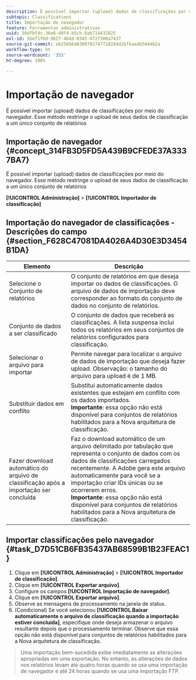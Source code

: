 ```yaml
---
description: É possível importar (upload) dados de classificações por meio do navegador. Esse método restringe o upload de seus dados de classificação a um único conjunto de relatórios
subtopic: Classifications
title: Importação de navegador
feature: Ferramentas administrativas
uuid: 56dfbf4c-36e6-49f4-b5cb-8ab714432825
exl-id: 5bef1f6d-9b27-464d-8343-472f300a7437
source-git-commit: eb256b6d8308792747710284d2bfbaa4b5044b2a
workflow-type: ht
source-wordcount: '353'
ht-degree: 100%

---
```


# Importação de navegador

É possível importar (upload) dados de classificações por meio do navegador. Esse método restringe o upload de seus dados de classificação a um único conjunto de relatórios

## Importação de navegador {#concept_314FB3D5FD5A439B9CFEDE37A3337BA7}

É possível importar (upload) dados de classificações por meio do navegador. Esse método restringe o upload de seus dados de classificação a um único conjunto de relatórios

**[!UICONTROL Administração]** > **[!UICONTROL Importador de classificação]**

## Importação do navegador de classificações - Descrições do campo {#section_F628C47081DA4026A4D30E3D3454B1DA}

| Elemento | Descrição |
| --- | --- |
| Selecione o Conjunto de relatórios | O conjunto de relatórios em que deseja importar os dados de classificações. O arquivo de dados de importação deve corresponder ao formato do conjunto de dados no conjunto de relatórios. |
| Conjunto de dados a ser classificado | O conjunto de dados que receberá as classificações. A lista suspensa inclui todos os relatórios em seus conjuntos de relatórios configurados para classificação. |
| Selecionar o arquivo para importar | Permite navegar para localizar o arquivo de dados de importação que deseja fazer upload.  Observação: o tamanho do arquivo para upload é de 1 MB. |
| Substituir dados em conflito | Substitui automaticamente dados existentes que estejam em conflito com os dados importados.<br>**Importante**: essa opção não está disponível para conjuntos de relatórios habilitados para a Nova arquitetura de classificação. |
| Fazer download automático do arquivo de classificação após a importação ser concluída | Faz o download automático de um arquivo delimitado por tabulação que representa o conjunto de dados com os dados de classificações carregados recentemente. A Adobe gera este arquivo automaticamente para você se a importação criar IDs únicas ou se ocorrerem erros.<br>**Importante**: essa opção não está disponível para conjuntos de relatórios habilitados para a Nova arquitetura de classificação. |


## Importar classificações pelo navegador {#task_D7D51CB6FB35437AB68599B1B23FEAC1}

1. Clique em **[!UICONTROL Administração]** > **[!UICONTROL Importador de classificação]**.
1. Clique em **[!UICONTROL Exportar arquivo]**.
1. Configure os campos **[!UICONTROL Importação de navegador]**.
1. Clique em **[!UICONTROL Exportar arquivo]**.
1. Observe as mensagens de processamento na janela de status.
1. (Condicional) Se você selecionou **[!UICONTROL Baixar automaticamente o arquivo de classificação quando a importação estiver concluída]**, especifique onde deseja armazenar o arquivo resultante depois que o processamento terminar. Observe que essa opção não está disponível para conjuntos de relatórios habilitados para a Nova arquitetura de classificação.

>Uma importação bem-sucedida exibe imediatamente as alterações apropriadas em uma exportação. No entanto, as alterações de dados nos relatórios levam até quatro horas quando se usa uma importação de navegador e até 24 horas quando se usa uma importação FTP.

